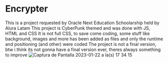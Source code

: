 # Encrypter
This is a project requested by Oracle Next Education Schoolarship held by Alura Latam
This project is CyberPunk themed and was done with JS, HTML and CSS
It is not full CSS, to save come coding, some stuff like background, images and more has been added as files and only the runtime and positioning (and other) were coded
The project is not a final version, btw i think its not gonna have a final version ever, theres always something to improve
![Captura de Pantalla 2023-01-22 a la(s) 17 34 15](https://user-images.githubusercontent.com/115129617/213944395-7e82a88c-9024-4f10-8a27-8807aac4d3f5.png)
